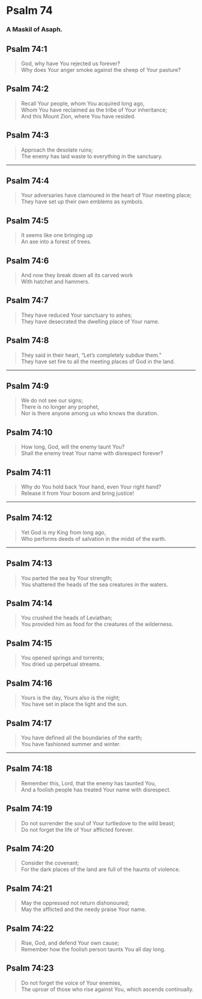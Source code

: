 # Psalm 74

### A Maskil of Asaph.

## Psalm 74:1

> God, why have You rejected us forever?  
> Why does Your anger smoke against the sheep of Your pasture?

## Psalm 74:2

> Recall Your people, whom You acquired long ago,  
> Whom You have reclaimed as the tribe of Your inheritance;  
> And this Mount Zion, where You have resided.

## Psalm 74:3

> Approach the desolate ruins;  
> The enemy has laid waste to everything in the sanctuary.

---

## Psalm 74:4

> Your adversaries have clamoured in the heart of Your meeting place;  
> They have set up their own emblems as symbols.

## Psalm 74:5

> It seems like one bringing up  
> An axe into a forest of trees.

## Psalm 74:6

> And now they break down all its carved work  
> With hatchet and hammers.

## Psalm 74:7

> They have reduced Your sanctuary to ashes;  
> They have desecrated the dwelling place of Your name.

## Psalm 74:8

> They said in their heart, “Let’s completely subdue them.”  
> They have set fire to all the meeting places of God in the land.

---

## Psalm 74:9

> We do not see our signs;  
> There is no longer any prophet,  
> Nor is there anyone among us who knows the duration.

## Psalm 74:10

> How long, God, will the enemy taunt You?  
> Shall the enemy treat Your name with disrespect forever?

## Psalm 74:11

> Why do You hold back Your hand, even Your right hand?  
> Release it from Your bosom and bring justice!

---

## Psalm 74:12

> Yet God is my King from long ago,  
> Who performs deeds of salvation in the midst of the earth.

---

## Psalm 74:13

> You parted the sea by Your strength;  
> You shattered the heads of the sea creatures in the waters.

## Psalm 74:14

> You crushed the heads of Leviathan;  
> You provided him as food for the creatures of the wilderness.

## Psalm 74:15

> You opened springs and torrents;  
> You dried up perpetual streams.

## Psalm 74:16

> Yours is the day, Yours also is the night;  
> You have set in place the light and the sun.

## Psalm 74:17

> You have defined all the boundaries of the earth;  
> You have fashioned summer and winter.

---

## Psalm 74:18

> Remember this, Lord, that the enemy has taunted You,  
> And a foolish people has treated Your name with disrespect.

## Psalm 74:19

> Do not surrender the soul of Your turtledove to the wild beast;  
> Do not forget the life of Your afflicted forever.

## Psalm 74:20

> Consider the covenant;  
> For the dark places of the land are full of the haunts of violence.

## Psalm 74:21

> May the oppressed not return dishonoured;  
> May the afflicted and the needy praise Your name.

## Psalm 74:22

> Rise, God, and defend Your own cause;  
> Remember how the foolish person taunts You all day long.

## Psalm 74:23

> Do not forget the voice of Your enemies,  
> The uproar of those who rise against You, which ascends continually.
